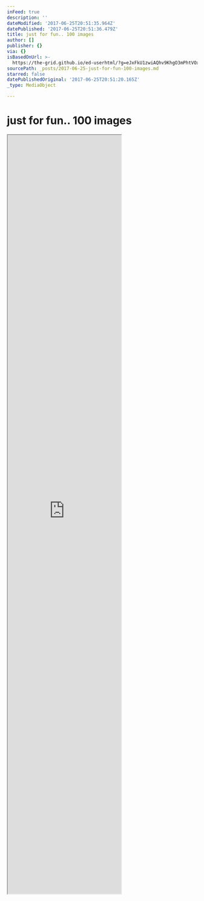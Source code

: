 ```yaml
---
inFeed: true
description: ''
dateModified: '2017-06-25T20:51:35.964Z'
datePublished: '2017-06-25T20:51:36.479Z'
title: just for fun.. 100 images
author: []
publisher: {}
via: {}
isBasedOnUrl: >-
  https://the-grid.github.io/ed-userhtml/?g=eJxFkU1zwiAQhv9KhgO3mPhtVOxF23Ha6dSxXnpxCGwSWgIRiDb99cXE2mWGZR8GeN9lKTJDSwisYQRFUW3B2J5Q1tW26DFdRilAmFMpwTTheRA9MC0t6cfY6EubrfgBUgIXdYlTbTiYbrdWnGRUWsC2ogzICFtJnKkBp7nPVHlsQDmcGt5xRW8HKqE6UjAC08FoOsHSMTLMrgPLipGsDZzdV1fdR8HJMInjiZ9mLVHeGRGUQ495nZyEfWzv3BeO5i1zTeU9CAXYkaSNdM1e2Qd_56NTsd1dHk8JD5P1cbNbN8_1wFT9889WhNlTfKzGVu7208_DYe_gTb587_Ow2BzSlySD-DkuNyjw3dOXf8usIehqDwVt629NQzEKLDNaSqFygpRGQeCFSSCIC1tJ2sxTqdnX4iK4K-b98WxWfS8KEHnh_qruqrnSChb6DCbz787PwopUwgIFq2XU_fbqF_2Frdc
sourcePath: _posts/2017-06-25-just-for-fun-100-images.md
starred: false
datePublishedOriginal: '2017-06-25T20:51:20.165Z'
_type: MediaObject

---
```

# just for fun.. 100 images

<iframe src="https://the-grid.github.io/ed-userhtml/?g=eJxFkU1zwiAQhv9KhgO3mPhtVOxF23Ha6dSxXnpxCGwSWgIRiDb99cXE2mWGZR8GeN9lKTJDSwisYQRFUW3B2J5Q1tW26DFdRilAmFMpwTTheRA9MC0t6cfY6EubrfgBUgIXdYlTbTiYbrdWnGRUWsC2ogzICFtJnKkBp7nPVHlsQDmcGt5xRW8HKqE6UjAC08FoOsHSMTLMrgPLipGsDZzdV1fdR8HJMInjiZ9mLVHeGRGUQ495nZyEfWzv3BeO5i1zTeU9CAXYkaSNdM1e2Qd_56NTsd1dHk8JD5P1cbNbN8_1wFT9889WhNlTfKzGVu7208_DYe_gTb587_Ow2BzSlySD-DkuNyjw3dOXf8usIehqDwVt629NQzEKLDNaSqFygpRGQeCFSSCIC1tJ2sxTqdnX4iK4K-b98WxWfS8KEHnh_qruqrnSChb6DCbz787PwopUwgIFq2XU_fbqF_2Frdc" height="2000" style=""></iframe>
